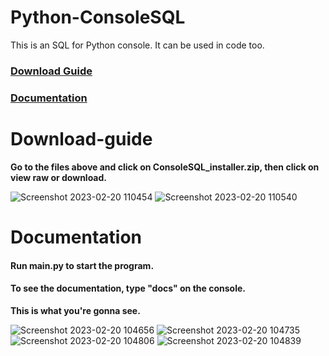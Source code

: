 # Python-ConsoleSQL
This is an SQL for Python console. It can be used in code too.

### [Download Guide](#Download-guide)
### [Documentation](#Documentation)


# Download-guide

**Go to the files above and click on ConsoleSQL_installer.zip, then click on view raw or download.**

![Screenshot 2023-02-20 110454](https://user-images.githubusercontent.com/112943652/220061559-db5fc0cb-556f-4a66-90be-547d8322d00b.png)
![Screenshot 2023-02-20 110540](https://user-images.githubusercontent.com/112943652/220061591-54584fe9-cf62-4d99-b51f-3691ee4f2836.png)


# Documentation

#### Run main.py to start the program.

#### To see the documentation, type "docs" on the console.
**This is what you're gonna see.**

![Screenshot 2023-02-20 104656](https://user-images.githubusercontent.com/112943652/220061875-c2174bdf-adfa-4c63-9c40-0634180d7f21.png)
![Screenshot 2023-02-20 104735](https://user-images.githubusercontent.com/112943652/220061869-4544ef81-c73f-47a5-a418-0ac53f21d88a.png)
![Screenshot 2023-02-20 104806](https://user-images.githubusercontent.com/112943652/220061861-b48d93a0-5b35-4702-b297-ebca379e5393.png)
![Screenshot 2023-02-20 104839](https://user-images.githubusercontent.com/112943652/220061882-50771220-6d42-4c6e-b56f-1061db5f5c60.png)
